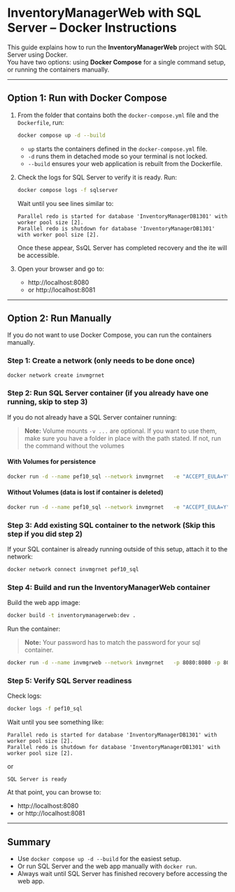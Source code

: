 # InventoryManagerWeb with SQL Server – Docker Instructions

This guide explains how to run the **InventoryManagerWeb** project with SQL Server using Docker.  
You have two options: using **Docker Compose** for a single command setup, or running the containers manually.

---

## Option 1: Run with Docker Compose

1. From the folder that contains both the `docker-compose.yml` file and the `Dockerfile`, run:

   ```bash
   docker compose up -d --build
   ```

   - `up` starts the containers defined in the `docker-compose.yml` file.
   - `-d` runs them in detached mode so your terminal is not locked.
   - `--build` ensures your web application is rebuilt from the Dockerfile.

2. Check the logs for SQL Server to verify it is ready. Run:

   ```bash
   docker compose logs -f sqlserver
   ```

   Wait until you see lines similar to:

   ```
   Parallel redo is started for database 'InventoryManagerDB1301' with worker pool size [2].
   Parallel redo is shutdown for database 'InventoryManagerDB1301' with worker pool size [2].
   ```

   Once these appear, SsQL Server has completed recovery and the ite will be accessible.

3. Open your browser and go to:

   - http://localhost:8080  
   - or http://localhost:8081

---

## Option 2: Run Manually

If you do not want to use Docker Compose, you can run the containers manually.

### Step 1: Create a network (only needs to be done once)

```bash
docker network create invmgrnet
```

### Step 2: Run SQL Server container (if you already have one running, skip to step 3)

If you do not already have a SQL Server container running:

>**Note:** Volume mounts `-v ...` are optional.  If you want to use them, make sure you have a folder in place with the path stated. If not, run the command without the volumes

#### With Volumes for persistence

```bash
docker run -d --name pef10_sql --network invmgrnet   -e "ACCEPT_EULA=Y" -e "SA_PASSWORD=Password#123!" -p 1433:1433   -v C:/ContainerStorageVolumes/SQLServer2022_CH13/backup:/var/opt/mssql/backup   -v C:/ContainerStorageVolumes/SQLServer2022_CH13/data:/var/opt/mssql/data   -v C:/ContainerStorageVolumes/SQLServer2022_CH13/log:/var/opt/mssql/log   -v C:/ContainerStorageVolumes/SQLServer2022_CH13/secrets:/var/opt/mssql/secrets   mcr.microsoft.com/mssql/server:2022-latest
```

#### Without Volumes (data is lost if container is deleted)

```bash
docker run -d --name pef10_sql --network invmgrnet   -e "ACCEPT_EULA=Y" -e "SA_PASSWORD=Password#123!" -p 1433:1433 mcr.microsoft.com/mssql/server:2022-latest
```

### Step 3: Add existing SQL container to the network (Skip this step if you did step 2)

If your SQL container is already running outside of this setup, attach it to the network:

```bash
docker network connect invmgrnet pef10_sql
```

### Step 4: Build and run the InventoryManagerWeb container

Build the web app image:

```bash
docker build -t inventorymanagerweb:dev .
```

Run the container:

>**Note:** Your password has to match the password for your sql container.

```bash
docker run -d --name invmgrweb --network invmgrnet   -p 8080:8080 -p 8081:8081   -e "ConnectionStrings__InventoryDbConnection=Server=pef10_sql;Database=InventoryManagerDB1301;User Id=sa;Password=Password#123!;TrustServerCertificate=True;MultipleActiveResultSets=true"   -e "ConnectionStrings__InventoryManagerIdentityDB=Server=pef10_sql;Database=InventoryManagerIdentityDB1301;User Id=sa;Password=Password#123!;TrustServerCertificate=True;MultipleActiveResultSets=true"   inventorymanagerweb:dev
```

### Step 5: Verify SQL Server readiness

Check logs:

```bash
docker logs -f pef10_sql
```

Wait until you see something like:

```text
Parallel redo is started for database 'InventoryManagerDB1301' with worker pool size [2].
Parallel redo is shutdown for database 'InventoryManagerDB1301' with worker pool size [2].
```

or

```text
SQL Server is ready
```  

At that point, you can browse to:

- http://localhost:8080  
- or http://localhost:8081

---

## Summary

- Use `docker compose up -d --build` for the easiest setup.  
- Or run SQL Server and the web app manually with `docker run`.  
- Always wait until SQL Server has finished recovery before accessing the web app.
